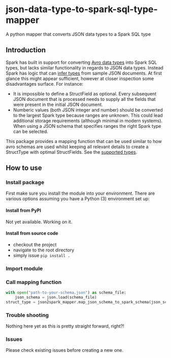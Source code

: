 # json-data-type-to-spark-sql-type-mapper
A python mapper that converts JSON data types to a Spark SQL type

## Introduction
Spark has built in support for converting [Avro data types](https://avro.apache.org/docs/1.11.1/specification/) into Spark SQL types, but lacks similar functionality in regards to JSON data types. Instead Spark has logic that can [infer types](https://spark.apache.org/docs/latest/sql-data-sources-json.html) from sample JSON documents. At first glance this might appear sufficient, however at closer inspection some disadvantages surface. For instance:

 - It is impossible to define a StructField as optional. Every subsequent JSON document that is processed needs to supply all the fields that were present in the initial JSON document.
 - Numberic values (both JSON integer and number) should be converted to the largest Spark type because ranges are unknown. This could lead additional storage requirements (although minimal in modern systems). When using a JSON schema that specifies ranges the right Spark type can be selected.

This package provides a mapping function that can be used similar to how avro schemas are used whilst keeping all relevant details to create a StructType with optimal StructFields. See the [supported types](docs/types.md).

## How to use

### Install package
First make sure you install the module into your environment. There are various options assuming you have a Python (3) environment set up:

#### Install from PyPI
Not yet available. Working on it.

#### Install from source code
- checkout the project
- navigate to the root directory
- simply issue `pip install .`

### Import module

### Call mapping function

```python
with open("path-to-your-schema.json") as schema_file:
    json_schema = json.load(schema_file)
struct_type = json2spark_mapper.map_json_schema_to_spark_schema(json_schema)
```

### Trouble shooting
Nothing here yet as this is pretty straight forward, right?!

### Issues
Please check existing issues before creating a new one.
